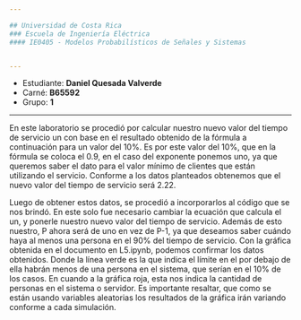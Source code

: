 ```yaml
---

## Universidad de Costa Rica
### Escuela de Ingeniería Eléctrica
#### IE0405 - Modelos Probabilísticos de Señales y Sistemas


---
```


* Estudiante: **Daniel Quesada Valverde**
* Carné: **B65592**
* Grupo: **1**

---

En este laboratorio se procedió por calcular nuestro nuevo valor del tiempo de servicio un con base en el resultado obtenido de la fórmula a continuación para un valor del 10%. Es por este valor del 10%, que en la fórmula se coloca el 0.9, en el caso del exponente ponemos uno, ya que queremos saber el dato para el valor mínimo de clientes que están utilizando el servicio. Conforme a los datos planteados obtenemos que el nuevo valor del tiempo de servicio será 2.22.

Luego de obtener estos datos, se procedió a incorporarlos al código que se nos brindó.  En este solo fue necesario cambiar la ecuación que calcula el un, y ponerle nuestro nuevo valor del tiempo de servicio. Además de esto nuestro, P ahora será de uno en vez de P-1, ya que deseamos saber cuándo haya al menos una persona en el 90% del tiempo de servicio. Con la gráfica obtenida en el documento en L5.ipynb, podemos confirmar los datos obtenidos. Donde la línea verde es la que indica el límite en el por debajo de ella habrán menos de una persona en el sistema, que serían en el 10% de los casos. En cuando a la gráfica roja, esta nos indica la cantidad de personas en el sistema o servidor. Es importante resaltar, que como se están usando variables aleatorias los resultados de la gráfica irán variando conforme a cada simulación.

